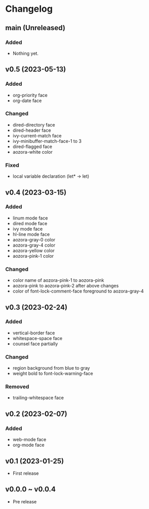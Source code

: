 # Changelog

## main (Unreleased)

### Added

- Nothing yet.

## v0.5 (2023-05-13)

### Added
- org-priority face
- org-date face

### Changed
- dired-directory face
- dired-header face
- ivy-current-match face
- ivy-minibuffer-match-face-1 to 3
- dired-flagged face
- aozora-white color

### Fixed
- local variable declaration (let* -> let)

## v0.4 (2023-03-15)

### Added
- linum mode face
- dired mode face
- ivy mode face
- hl-line mode face
- aozora-gray-0 color
- aozora-gray-4 color
- aozora-yellow color
- aozora-pink-1 color

### Changed
- color name of aozora-pink-1 to aozora-pink
- aozora-pink to aozora-pink-2 after above changes
- color of font-lock-comment-face foreground to aozora-gray-4

## v0.3 (2023-02-24)

### Added
- vertical-border face
- whitespace-space face
- counsel face partially

### Changed
- region background from blue to gray
- weight bold to font-lock-warning-face

### Removed
- trailing-whitespace face

## v0.2 (2023-02-07)

### Added
- web-mode face
- org-mode face

## v0.1 (2023-01-25)

- First release

## v0.0.0 ~ v0.0.4

- Pre release
